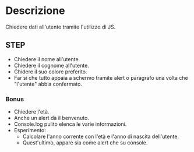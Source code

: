 # Descrizione

Chiedere dati all'utente tramite l'utilizzo di JS.

## STEP

- Chiedere il nome all'utente.
- Chiedere il cognome all'utente.
- Chidere il suo colore preferito.
- Far si che tutto appaia a schermo tramite alert o paragrafo una volta che "l'utente" abbia confermato.

### Bonus

- Chiedere l'età.
- Anche un alert dà il benvenuto.
- Console.log pulito elenca le varie informazioni.
- Esperimento:
  - Calcolare l'anno corrente con l'età e l'anno di nascita dell'utente.
  - Quest'ultimo, appare sia come alert che su console.
